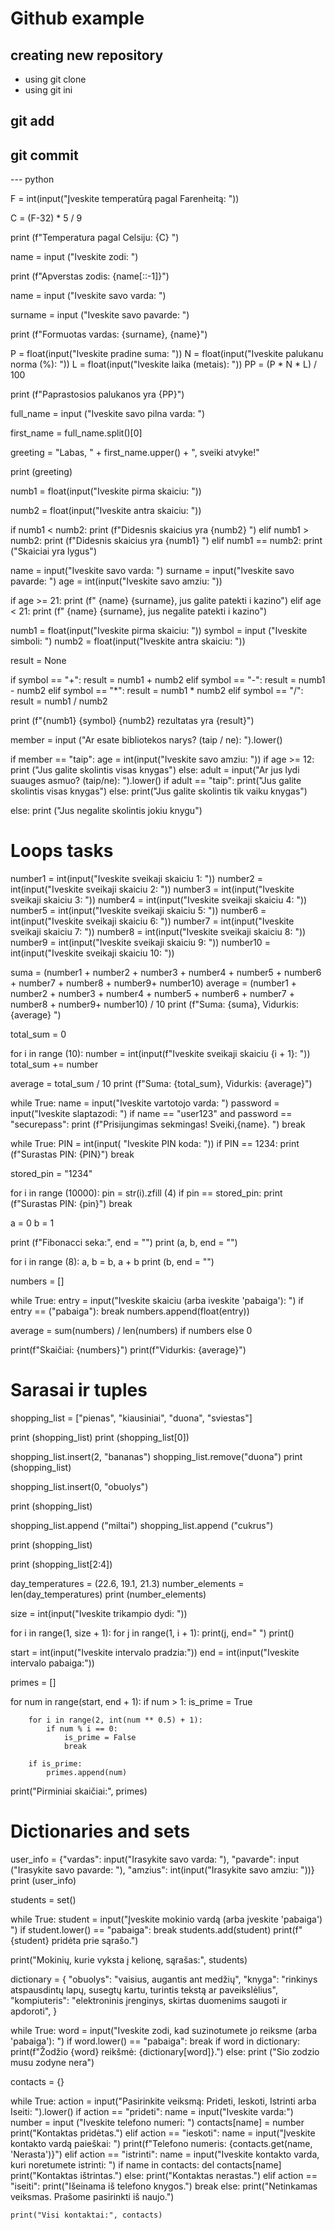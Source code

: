# Github example

## creating new repository

- using git clone
- using git ini

## git add

## git commit

--- python

F = int(input("Įveskite temperatūrą pagal Farenheitą: "))

C = (F-32) * 5 / 9

print (f"Temperatura pagal Celsiju: {C} ")


name = input ("Iveskite zodi: ")

print (f"Apverstas zodis: {name[::-1]}")


name = input ("Iveskite savo varda: ")

surname = input ("Iveskite savo pavarde: ")

print (f"Formuotas vardas: {surname}, {name}")


P = float(input("Iveskite pradine suma: "))
N = float(input("Iveskite palukanu norma (%): "))
L = float(input("Iveskite laika (metais): "))
PP = (P * N * L) / 100

print (f"Paprastosios palukanos yra {PP}")


full_name = input ("Iveskite savo pilna varda: ")

first_name = full_name.split()[0]

greeting = "Labas, " + first_name.upper() + ", sveiki atvyke!"

print (greeting)


numb1 = float(input("Iveskite pirma skaiciu: "))

numb2 = float(input("Iveskite antra skaiciu: "))

if numb1 < numb2:
    print (f"Didesnis skaicius yra {numb2} ")
elif numb1 > numb2:
    print (f"Didesnis skaicius yra {numb1} ")
elif numb1 == numb2:
    print ("Skaiciai yra lygus")


name = input("Iveskite savo varda: ")
surname = input("Iveskite savo pavarde: ")
age = int(input("Iveskite savo amziu: "))

if age >= 21:
    print (f" {name} {surname}, jus galite patekti i kazino")
elif age < 21:
    print (f" {name} {surname}, jus negalite patekti i kazino")


numb1 = float(input("Iveskite pirma skaiciu: "))
symbol = input ("Iveskite simboli: ")
numb2 = float(input("Iveskite antra skaiciu: "))

result = None

if symbol == "+":
    result = numb1 + numb2
elif symbol == "-":
    result = numb1 - numb2
elif symbol == "*":
    result = numb1 * numb2
elif symbol == "/":
    result = numb1 / numb2

print (f"{numb1} {symbol} {numb2} rezultatas yra {result}")


member = input ("Ar esate bibliotekos narys? (taip / ne): ").lower()

if member == "taip":
    age = int(input("Iveskite savo amziu: "))
    if age >= 12:
        print ("Jus galite skolintis visas knygas")
    else:
        adult = input("Ar jus lydi suauges asmuo? (taip/ne): ").lower()
        if adult == "taip":
            print("Jus galite skolintis visas knygas")
        else:
            print("Jus galite skolintis tik vaiku knygas")

else:
    print ("Jus negalite skolintis jokiu knygu")

# Loops tasks

number1 = int(input("Iveskite sveikaji skaiciu 1: "))
number2 = int(input("Iveskite sveikaji skaiciu 2: "))
number3 = int(input("Iveskite sveikaji skaiciu 3: "))
number4 = int(input("Iveskite sveikaji skaiciu 4: "))
number5 = int(input("Iveskite sveikaji skaiciu 5: "))
number6 = int(input("Iveskite sveikaji skaiciu 6: "))
number7 = int(input("Iveskite sveikaji skaiciu 7: "))
number8 = int(input("Iveskite sveikaji skaiciu 8: "))
number9 = int(input("Iveskite sveikaji skaiciu 9: "))
number10 = int(input("Iveskite sveikaji skaiciu 10: "))

suma = (number1 + number2 + number3 + number4 + number5 + number6 + number7 + number8 + number9+ number10)
average = (number1 + number2 + number3 + number4 + number5 + number6 + number7 + number8 + number9+ number10) / 10
print (f"Suma: {suma}, Vidurkis: {average} ")


total_sum = 0

for i in range (10):
    number = int(input(f"Iveskite sveikaji skaiciu {i + 1}: "))
    total_sum += number

average = total_sum / 10
print (f"Suma: {total_sum}, Vidurkis: {average}")

while True:
    name = input("Iveskite vartotojo varda: ")
    password = input("Iveskite slaptazodi: ")
    if name == "user123" and password == "securepass":
        print (f"Prisijungimas sekmingas! Sveiki,{name}. ")
        break

while True:
    PIN = int(input( "Iveskite PIN koda: "))
    if PIN == 1234:
        print (f"Surastas PIN: {PIN}")
        break

stored_pin = "1234"

for i in range (10000):
    pin = str(i).zfill (4)
    if pin == stored_pin:
        print (f"Surastas PIN: {pin}")
        break

a = 0
b = 1

print (f"Fibonacci seka:", end = "")
print (a, b, end = "")

for i in range (8):
    a, b = b, a + b
    print (b, end = "")



numbers = []

while True:
    entry = input("Iveskite skaiciu (arba iveskite 'pabaiga'): ")
    if entry == ("pabaiga"):
        break
    numbers.append(float(entry))

average = sum(numbers) / len(numbers) if numbers else 0

print(f"Skaičiai: {numbers}")
print(f"Vidurkis: {average}")

# Sarasai ir tuples

shopping_list = ["pienas", "kiausiniai", "duona", "sviestas"]

print (shopping_list)
print (shopping_list[0])

shopping_list.insert(2, "bananas")
shopping_list.remove("duona")
print (shopping_list)

shopping_list.insert(0, "obuolys")

print (shopping_list)

shopping_list.append ("miltai")
shopping_list.append ("cukrus")

print (shopping_list)

print (shopping_list[2:4])


day_temperatures = (22.6, 19.1, 21.3)
number_elements = len(day_temperatures)
print (number_elements)



size = int(input("Iveskite trikampio dydi: "))

for i in range(1, size + 1):
    for j in range(1, i + 1):
        print(j, end=" ")
    print()



start = int(input("Iveskite intervalo pradzia:"))
end = int(input("Iveskite intervalo pabaiga:"))

primes = []

for num in range(start, end + 1):
    if num > 1:
        is_prime = True

        for i in range(2, int(num ** 0.5) + 1):
            if num % i == 0:
                is_prime = False
                break

        if is_prime:
            primes.append(num)

print("Pirminiai skaičiai:", primes)

# Dictionaries and sets

user_info = {"vardas": input("Irasykite savo varda: "),
             "pavarde": input ("Irasykite savo pavarde: "),
             "amzius": int(input("Irasykite savo amziu: "))}
print (user_info)


students = set()

while True:
    student = input("Įveskite mokinio vardą (arba įveskite 'pabaiga') ")
    if student.lower() == "pabaiga":
        break
    students.add(student)
    print(f"{student} pridėta prie sąrašo.")

print("Mokinių, kurie vyksta į kelionę, sąrašas:", students)



dictionary = {
    "obuolys": "vaisius, augantis ant medžių",
    "knyga": "rinkinys atspausdintų lapų, susegtų kartu, turintis tekstą ar paveikslėlius",
    "kompiuteris": "elektroninis įrenginys, skirtas duomenims saugoti ir apdoroti",
}

while True:
    word = input("Iveskite zodi, kad suzinotumete jo reiksme (arba 'pabaiga'): ")
    if word.lower() == "pabaiga":
        break
    if word in dictionary:
        print(f"Žodžio {word} reikšmė: {dictionary[word]}.")
    else:
        print ("Sio zodzio musu zodyne nera")



contacts = {}

while True:
    action = input("Pasirinkite veiksmą: Prideti, Ieskoti, Istrinti arba Iseiti: ").lower()
    if action == "prideti":
        name = input("Iveskite varda:")
        number = input ("Iveskite telefono numeri: ")
        contacts[name] = number
        print("Kontaktas pridėtas.")
    elif action == "ieskoti":
        name = input("Įveskite kontakto vardą paieškai: ")
        print(f"Telefono numeris: {contacts.get(name, 'Nerasta')}")
    elif action == "istrinti":
        name = input("Iveskite kontakto varda, kuri noretumete istrinti: ")
        if name in contacts:
            del contacts[name]
            print("Kontaktas ištrintas.")
        else:
            print("Kontaktas nerastas.")
    elif action == "iseiti":
        print("Išeinama iš telefono knygos.")
        break
    else:
        print("Netinkamas veiksmas. Prašome pasirinkti iš naujo.")

    print("Visi kontaktai:", contacts)
